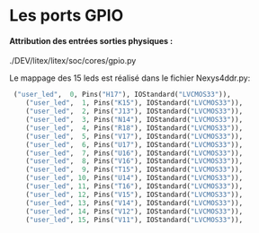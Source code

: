 # Les ports GPIO



#### Attribution des entrées sorties physiques :



./DEV/litex/litex/soc/cores/gpio.py









Le mappage des 15 leds est réalisé dans le fichier Nexys4ddr.py:

```python
 ("user_led",  0, Pins("H17"), IOStandard("LVCMOS33")),
    ("user_led",  1, Pins("K15"), IOStandard("LVCMOS33")),
    ("user_led",  2, Pins("J13"), IOStandard("LVCMOS33")),
    ("user_led",  3, Pins("N14"), IOStandard("LVCMOS33")),
    ("user_led",  4, Pins("R18"), IOStandard("LVCMOS33")),
    ("user_led",  5, Pins("V17"), IOStandard("LVCMOS33")),
    ("user_led",  6, Pins("U17"), IOStandard("LVCMOS33")),
    ("user_led",  7, Pins("U16"), IOStandard("LVCMOS33")),
    ("user_led",  8, Pins("V16"), IOStandard("LVCMOS33")),
    ("user_led",  9, Pins("T15"), IOStandard("LVCMOS33")),
    ("user_led", 10, Pins("U14"), IOStandard("LVCMOS33")),
    ("user_led", 11, Pins("T16"), IOStandard("LVCMOS33")),
    ("user_led", 12, Pins("V15"), IOStandard("LVCMOS33")),
    ("user_led", 13, Pins("V14"), IOStandard("LVCMOS33")),
    ("user_led", 14, Pins("V12"), IOStandard("LVCMOS33")),
    ("user_led", 15, Pins("V11"), IOStandard("LVCMOS33")),
```



